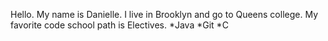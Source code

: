 Hello. My name is Danielle. I live in Brooklyn and go to Queens college.
My favorite code school path is Electives.
*Java
*Git
*C
